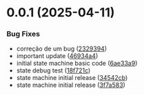 # 0.0.1 (2025-04-11)


### Bug Fixes

* correção de um bug ([2329394](https://github.com/Natteens/com.natteenss.stateforgex/commit/2329394177e0db76816de2dbb11b56a685fd6976))
* important update ([46934a4](https://github.com/Natteens/com.natteenss.stateforgex/commit/46934a4178dead124f3c61bdb9f66236f0b9a660))
* initial state machine basic code ([6ae33a9](https://github.com/Natteens/com.natteenss.stateforgex/commit/6ae33a9b029e15d9099fcb0db4e99e2e83d67a81))
* state debug test ([18f721c](https://github.com/Natteens/com.natteenss.stateforgex/commit/18f721cfc390d6040b2130ebef75c3f6cf430656))
* state machine initial release ([34542cb](https://github.com/Natteens/com.natteenss.stateforgex/commit/34542cb7900e19d2edee2f9a6f793463bb9c46d3))
* state machine initial release ([3f7a583](https://github.com/Natteens/com.natteenss.stateforgex/commit/3f7a583d8f8900f56108aedbe2345c4c4e3c23f8))
